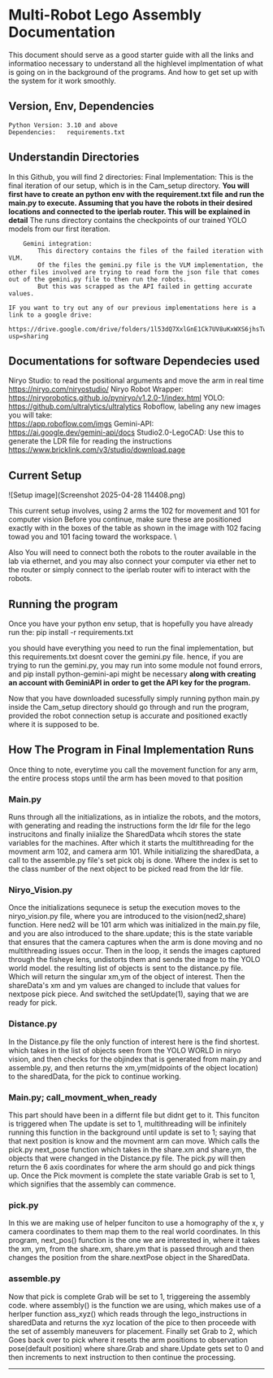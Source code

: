 # Multi-Robot Lego Assembly Documentation
This document should serve as a good starter guide with all the links and informatioo necessary to understand all the highlevel implmentation of what is going on in the background of the programs. And how to get set up with the system for it work smoothly.

## Version, Env, Dependencies
    Python Version: 3.10 and above
    Dependencies:   requirements.txt

## Understandin Directories
In this Github, you will find 2 directories:
        Final Implementation:
            This is the final iteration of our setup, which is in the Cam_setup directory.
            **You will first have to create an python env with the requirement.txt file and run the main.py to execute. Assuming that you have the robots in their desired locations and connected to the iperlab router. This will be explained in detail**
            The runs directory contains the checkpoints of our trained YOLO models from our first iteration.

        Gemini integration: 
            This directory contains the files of the failed iteration with VLM.
            Of the files the gemini.py file is the VLM implementation, the other files involved are trying to read form the json file that comes out of the gemini.py file to then run the robots. 
            But this was scrapped as the API failed in getting accurate values. 

    IF you want to try out any of our previous implementations here is a link to a google drive:
        https://drive.google.com/drive/folders/1l53dQ7XxlGnE1Ck7UV8uKxWXS6jhsTwl?usp=sharing


## Documentations for software Dependecies used
Niryo Studio:   to read the positional arguments and move the arm in real time
    https://niryo.com/niryostudio/
Niryo Robot Wrapper: 
    https://niryorobotics.github.io/pyniryo/v1.2.0-1/index.html
YOLO:
    https://github.com/ultralytics/ultralytics
Roboflow, labeling any new images you will take:  
    https://app.roboflow.com/imgs
Gemini-API:          
    https://ai.google.dev/gemini-api/docs
Studio2.0-LegoCAD:    Use this to generate the LDR file for reading the instructions
    https://www.bricklink.com/v3/studio/download.page
       
  
## Current Setup
![Setup image](Screenshot 2025-04-28 114408.png)

This current setup involves, using 2 arms the 102 for movement and 101 for computer vision
Before you continue, make sure these are positioned exactly with in the boxes of the table as shown in the image with 102 facing towad you and 101 facing toward the workspace. \\

Also You will need to connect both the robots to the router available in the lab via ethernet, and you may also connect your computer via ether net to the router or simply connect to the iperlab router wifi to interact with the robots. 

## Running the program

Once you have your python env setup, that is hopefully you have already run the:
    pip install -r requirements.txt

you should have everything you need to run the final implementation, but this requirements.txt doesnt cover the gemini.py file.
hence, if you are trying to run the gemini.py, you may run into some module not found errors, and 
    pip install python-gemini-api 
might be necessary **along with creating an account with GeminiAPI in order to get the API key for the program.** 

Now that you have downloaded sucessfully 
simply running
    python main.py 
inside the Cam_setup directory should go through and run the program, provided the robot connection setup is accurate and positioned exactly where it is supposed to be. 

## How The Program in Final Implementation Runs
Once thing to note,
    everytime you call the movement function for any arm, the entire process stops until the arm has been moved to that position
### Main.py
Runs through all the initializations, as in intialize the robots, and the motors, with generating and reading the instructions form the ldr file for the lego instrucitons and finally iniialize the SharedData whcih stores the state variables for the machines. After which it starts the multithreading for the movment arm 102, and camera arm 101.
While initializing the sharedData, a call to the assemble.py file's set pick obj is done. Where the index is set to the class number of the next object to be picked read from the ldr file. 

### Niryo_Vision.py
Once the initializations sequnece is setup the execution moves to the niryo_vision.py file, where you are introduced to the vision(ned2,share) function. Here ned2 will be 101 arm which was initialized in the main.py file, 
and you are also introduced to the 
    share.update; this is the state variable that ensures that the camera captures when the arm is done moving and no multithreading issues occur.
Then in the loop, it sends the images captured through the fisheye lens, undistorts them and sends the image to the YOLO world model. 
the resulting list of objects is sent to the distance.py file. Which will return the singular xm,ym of the object of interest. 
Then the shareData's xm and ym values are changed to include that values for nextpose pick piece. 
And switched the setUpdate(1), saying that we are ready for pick. 

### Distance.py
In the Distance.py file the only function of interest here is the find shortest. 
which takes in the list of objects seen from the YOLO WORLD in niryo vision, and then checks for the objindex that is generated from main.py and assemble.py, and then returns the xm,ym(midpoints of the object location) to the sharedData, for the pick to continue working.  

### Main.py; call_movment_when_ready
This part should have been in a differnt file but didnt get to it. 
This funciton is triggered when The update is set to 1, multithreading will be infinitely running this function in the background until update is set to 1; saying that that next position is know and the movment arm can move. Which calls the pick.py next_pose function which takes in the share.xm and share.ym, the objects that were changed in the Distance.py file. The pick.py will then return the 6 axis coordinates for where the arm should go and pick things up. Once the Pick movment is complete the state variable Grab is set to 1, which signifies that the assembly can commence. 

### pick.py
In this we are making use of helper funciton to use a homography of the x, y camera coordinates to them map them to the real world coordinates. In this program, next_pos() function is the one we are interested in, where it takes the xm, ym, from the share.xm, share.ym that is passed through and then changes the position from the share.nextPose object in the SharedData. 

### assemble.py
Now that pick is complete Grab will be set to 1, triggereing the assembly code. where assembly() is the function we are using, which makes use of a herlper function ass_xyz() which reads through the lego_instructions in sharedData and returns the xyz location of the pice to then proceede with the set of assembly maneuvers for placement. Finally set Grab to 2, which Goes back over to pick where it resets the arm positions to observation pose(default position) where share.Grab and share.Update gets set to 0 and then increments to next instruction to then continue the processing. 

-----------------------------------------------------------------------------